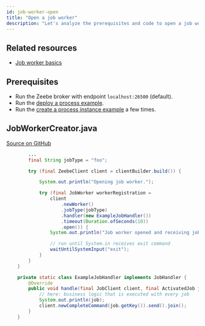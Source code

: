 ```yaml
---
id: job-worker-open
title: "Open a job worker"
description: "Let's analyze the prerequisites and code to open a job worker."
---
```


## Related resources

- [Job worker basics](/product-manuals/concepts/job-workers.md)

## Prerequisites

- Run the Zeebe broker with endpoint `localhost:26500` (default).
- Run the [deploy a process example](process-deploy.md).
- Run the [create a process instance example](process-instance-create.md) a few times.

## JobWorkerCreator.java

[Source on GitHub](https://github.com/camunda-cloud/zeebe/tree/develop/samples/src/main/java/io/camunda/zeebe/example/job/JobWorkerCreator.java)

```java
        ...
        final String jobType = "foo";

        try (final ZeebeClient client = clientBuilder.build()) {

            System.out.println("Opening job worker.");

            try (final JobWorker workerRegistration =
                client
                    .newWorker()
                    .jobType(jobType)
                    .handler(new ExampleJobHandler())
                    .timeout(Duration.ofSeconds(10))
                    .open()) {
                System.out.println("Job worker opened and receiving jobs.");

                // run until System.in receives exit command
                waitUntilSystemInput("exit");
            }
        }
    }

    private static class ExampleJobHandler implements JobHandler {
        @Override
        public void handle(final JobClient client, final ActivatedJob job) {
            // here: business logic that is executed with every job
            System.out.println(job);
            client.newCompleteCommand(job.getKey()).send().join();
        }
    }
```
